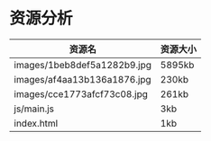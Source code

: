 # 资源分析

| 资源名 | 资源大小 |
| --- | --- |
| images/1beb8def5a1282b9.jpg | 5895kb |
| images/af4aa13b136a1876.jpg | 230kb |
| images/cce1773afcf73c08.jpg | 261kb |
| js/main.js | 3kb |
| index.html | 1kb |
